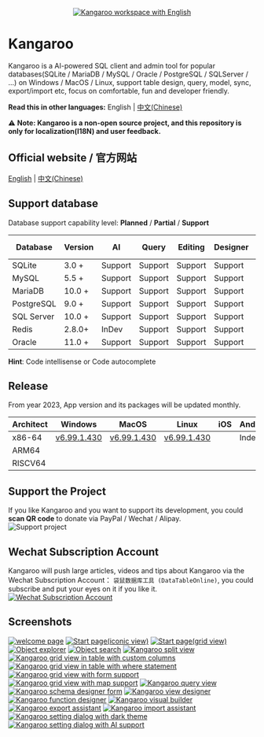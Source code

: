 <p align="center">
    <a href="https://www.datatable.online/?from=github" target="_blank">
        <img src="images/kangaroo-features-en.png" alt="Kangaroo workspace with English">
    </a>
</p>

# Kangaroo 
Kangaroo is a AI-powered SQL client and admin tool for popular databases(SQLite / MariaDB / MySQL / Oracle / PostgreSQL / SQLServer / ...) on Windows / MacOS / Linux, support table design, query, model, sync, export/import etc, focus on comfortable, fun and developer friendly.

__Read this in other languages:__ English | [中文(Chinese)](./README.zh.md)

⚠️ **Note: Kangaroo is a non-open source project, and this repository is only for localization(I18N) and user feedback.**

## Official website / 官方网站
[English](https://www.datatable.online/?from=github) | [中文(Chinese)](https://www.datatable.online/zh/?from=github)

## Support database
Database support capability level: __Planned__ / __Partial__ / __Support__

| Database    | Version | AI        | Query     | Editing   | Designer  | Export    | Import    | Hint      | Modeling     | DB Sync       |
|-------------|---------|-----------|-----------|-----------|-----------|-----------|-----------|-----------|--------------|---------------|
| SQLite      | 3.0 +   | Support   | Support   | Support   | Support   | Support   | Support   | Support   | ✅✅🔲🔲🔲 | ✅✅✅✅🔲 |
| MySQL       | 5.5 +   | Support   | Support   | Support   | Support   | Support   | Support   | Support   | ✅✅🔲🔲🔲 | ✅✅✅✅🔲 |
| MariaDB     | 10.0 +  | Support   | Support   | Support   | Support   | Support   | Support   | Support   | ✅✅🔲🔲🔲 | ✅✅✅✅🔲 |
| PostgreSQL  | 9.0 +   | Support   | Support   | Support   | Support   | Support   | Support   | Support   | ✅✅🔲🔲🔲 | ✅✅✅✅🔲 |
| SQL Server  | 10.0 +  | Support   | Support   | Support   | Support   | Support   | Support   | Support   | ✅✅🔲🔲🔲 | ✅✅✅✅🔲 |
| Redis       | 2.8.0+  | InDev     | Support   | Support   | Support   | Support   | Support   | Support   | InDev         | InDev        |
| Oracle      | 11.0 +  | Support   | Support   | Support   | Support   | Support   | Support   | Support   | ✅✅🔲🔲🔲 | ✅✅✅✅🔲 |

**Hint**: Code intellisense or Code autocomplete


## Release
From year 2023, App version and its packages will be updated monthly.

| Architect | Windows         | MacOS           | Linux           | iOS             | Android         | Harmony         |
|----------|-----------------|-----------------|-----------------|-----------------|-----------------|-----------------|
| x86-64 | [v6.99.1.430](https://www.datatable.online/en/download/v6.99.1.430.html?from=github&os=windows) | [v6.99.1.430](https://www.datatable.online/en/download/v6.99.1.430.html?from=github&os=macos) | [v6.99.1.430](https://www.datatable.online/en/download/v6.99.1.430.html?from=github&os=linux) | | Indev | |
| ARM64 | | | | | | |
| RISCV64 | | | | | | |


## Support the Project
If you like Kangaroo and you want to support its development, you could __scan QR code__ to donate via PayPal / Wechat / Alipay.<br/>
![Support project](./images/pay_wide.png)

## Wechat Subscription Account
Kangaroo will push large articles, videos and tips about Kangaroo via  the Wechat Subscription Account： `袋鼠数据库工具 (DataTableOnline)`, you could subscribe and put your eyes on it if you like it.  <br/>
[![Wechat Subscription Account](./images/kangaroo_mp.png)](https://www.datatable.online/?from=github "Wechat Subscription Account")


## Screenshots
[![welcome page](./images/kangaroo-welcome.png)](https://www.datatable.online/?from=github "welcome page")
[![Start page(iconic view)](./images/kangaroo-starter-iconic.png)](https://www.datatable.online/?from=github "Start page(iconic view)")
[![Start page(grid view)](./images/kangaroo-starter-grid.png)](https://www.datatable.online/?from=github "Start page(iconic view)")
[![Object explorer](./images/kangaroo-explorer.png)](https://www.datatable.online/?from=github "Object explorer")
[![Object search](./images/kangaroo-search.png)](https://www.datatable.online/?from=github "Object search")
[![Kangaroo split view](./images/kangaroo-features-en.png)](https://www.datatable.online/?from=github "Kangaroo split view")
[![Kangaroo grid view in table with custom columns](./images/kangaroo-grid.png)](https://www.datatable.online/?from=github "Kangaroo grid view in table with custom columns")
[![Kangaroo grid view in table with where statement](./images/kangaroo-grid2.png)](https://www.datatable.online/?from=github "Kangaroo grid view in table with where statement")
[![Kangaroo grid view with form support](./images/kangaroo-form.png)](https://www.datatable.online/?from=github "Kangaroo grid view with form support")
[![Kangaroo grid view with map support](./images/kangaroo-viewer-map.png)](https://www.datatable.online/zh/?from=github "Kangaroo grid view with map support")
[![Kangaroo query view](./images/kangaroo-query.png)](https://www.datatable.online/?from=github "Kangaroo query view")
[![Kangaroo schema designer form](./images/kangaroo-designer.png)](https://www.datatable.online/?from=github "Kangaroo schema designer form")
[![Kangaroo view designer](./images/kangaroo-view.png)](https://www.datatable.online/?from=github "Kangaroo view designer")
[![Kangaroo function designer](./images/kangaroo-function.png)](https://www.datatable.online/?from=github "Kangaroo function designer")
[![Kangaroo visual builder](./images/kangaroo-sql-builder.png)](https://www.datatable.online/?from=github "Kangaroo visual builder")
[![Kangaroo export assistant](./images/kangaroo-export.png)](https://www.datatable.online/?from=github "Kangaroo export assistant")
[![Kangaroo import assistant](./images/kangaroo-import.png)](https://www.datatable.online/?from=github "Kangaroo import assistant")
[![Kangaroo setting dialog with dark theme](./images/kangaroo-setting.png)](https://www.datatable.online/?from=github "Kangaroo setting dialog with dark theme")
[![Kangaroo setting dialog with AI support](./images/kangaroo-setting-ai.png)](https://www.datatable.online/?from=github "Kangaroo shortcut setting dialog")
